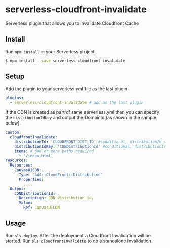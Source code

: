 # serverless-cloudfront-invalidate
Serverless plugin that allows you to invalidate Cloudfront Cache

## Install

Run `npm install` in your Serverless project.

```sh
$ npm install --save serverless-cloudfront-invalidate
```

## Setup

Add the plugin to your serverless.yml file as the last plugin

```yaml
plugins:
  - serverless-cloudfront-invalidate # add as the last plugin
```
If the CDN is created as part of same serverless.yml then you can specify the ```distributionIdKey``` and output the DomainId (as shown in the sample below).
```yaml
custom:
  cloudfrontInvalidate:
    distributionId: 'CLOUDFRONT_DIST_ID' #conditional, distributionId or distributionIdKey is required.
    distributionIdKey: 'CDNDistributionId' #conditional, distributionId or distributionIdKey is required.
    items: # one or more paths required
      - '/index.html'
resources:
  Resources:
    CanvasUICDN:
      Type: "AWS::CloudFront::Distribution"
      Properties:
        ....
  Output:
    CDNDistributionId:
      Description: CDN distribution id.
      Value:
        Ref: CanvasUICDN
```

## Usage

Run `sls deploy`. After the deployment a Cloudfront Invalidation will be started.
Run `sls cloudfrontInvalidate` to do a standalone invalidation